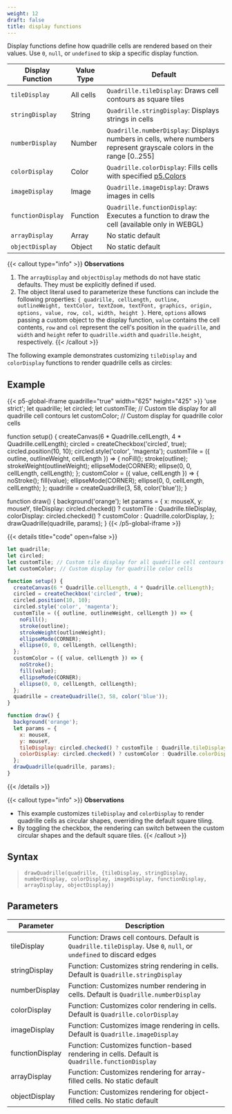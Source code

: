 ```yaml
---
weight: 12
draft: false  
title: display functions  
---
```


Display functions define how quadrille cells are rendered based on their values. Use `0`, `null`, or `undefined` to skip a specific display function.

| Display Function  | Value Type | Default                                                                                                              |
|-------------------|------------|----------------------------------------------------------------------------------------------------------------------|
| `tileDisplay`     | All cells  | `Quadrille.tileDisplay`: Draws cell contours as square tiles                                                         |
| `stringDisplay`   | String     | `Quadrille.stringDisplay`: Displays strings in cells                                                                 |
| `numberDisplay`   | Number     | `Quadrille.numberDisplay`: Displays numbers in cells, where numbers represent grayscale colors in the range [0..255] |
| `colorDisplay`    | Color      | `Quadrille.colorDisplay`: Fills cells with specified [p5.Colors](https://p5js.org/reference/#/p5.Color)              |
| `imageDisplay`    | Image      | `Quadrille.imageDisplay`: Draws images in cells                                                                      |
| `functionDisplay` | Function   | `Quadrille.functionDisplay`: Executes a function to draw the cell (available only in WEBGL)                          |
| `arrayDisplay`    | Array      | No static default                                                                                                    |
| `objectDisplay`   | Object     | No static default                                                                                                    |

{{< callout type="info" >}}
**Observations**  
1. The `arrayDisplay` and `objectDisplay` methods do not have static defaults. They must be explicitly defined if used.  
2. The object literal used to parameterize these functions can include the following properties: `{ quadrille, cellLength, outline, outlineWeight, textColor, textZoom, textFont, graphics, origin, options, value, row, col, width, height }`. Here, `options` allows passing a custom object to the display function, `value` contains the cell contents, `row` and `col` represent the cell's position in the `quadrille`, and `width` and `height` refer to `quadrille.width` and `quadrille.height`, respectively.
{{< /callout >}}

The following example demonstrates customizing `tileDisplay` and `colorDisplay` functions to render quadrille cells as circles:

## Example

{{< p5-global-iframe quadrille="true" width="625" height="425" >}}
'use strict';
let quadrille;
let circled;
let customTile; // Custom tile display for all quadrille cell contours
let customColor; // Custom display for quadrille color cells

function setup() {
  createCanvas(6 * Quadrille.cellLength, 4 * Quadrille.cellLength);
  circled = createCheckbox('circled', true);
  circled.position(10, 10);
  circled.style('color', 'magenta');
  customTile = ({ outline, outlineWeight, cellLength }) => {
    noFill();
    stroke(outline);
    strokeWeight(outlineWeight);
    ellipseMode(CORNER);
    ellipse(0, 0, cellLength, cellLength);
  };
  customColor = ({ value, cellLength }) => {
    noStroke();
    fill(value);
    ellipseMode(CORNER);
    ellipse(0, 0, cellLength, cellLength);
  };
  quadrille = createQuadrille(3, 58, color('blue'));
}

function draw() {
  background('orange');
  let params = {
    x: mouseX,
    y: mouseY,
    tileDisplay: circled.checked() ? customTile : Quadrille.tileDisplay,
    colorDisplay: circled.checked() ? customColor : Quadrille.colorDisplay,
  };
  drawQuadrille(quadrille, params);
}
{{< /p5-global-iframe >}}

{{< details title="code" open=false >}}
```js
let quadrille;
let circled;
let customTile; // Custom tile display for all quadrille cell contours
let customColor; // Custom display for quadrille color cells

function setup() {
  createCanvas(6 * Quadrille.cellLength, 4 * Quadrille.cellLength);
  circled = createCheckbox('circled', true);
  circled.position(10, 10);
  circled.style('color', 'magenta');
  customTile = ({ outline, outlineWeight, cellLength }) => {
    noFill();
    stroke(outline);
    strokeWeight(outlineWeight);
    ellipseMode(CORNER);
    ellipse(0, 0, cellLength, cellLength);
  };
  customColor = ({ value, cellLength }) => {
    noStroke();
    fill(value);
    ellipseMode(CORNER);
    ellipse(0, 0, cellLength, cellLength);
  };
  quadrille = createQuadrille(3, 58, color('blue'));
}

function draw() {
  background('orange');
  let params = {
    x: mouseX,
    y: mouseY,
    tileDisplay: circled.checked() ? customTile : Quadrille.tileDisplay,
    colorDisplay: circled.checked() ? customColor : Quadrille.colorDisplay,
  };
  drawQuadrille(quadrille, params);
}
```
{{< /details >}}

{{< callout type="info" >}}
**Observations**  
* This example customizes `tileDisplay` and `colorDisplay` to render quadrille cells as circular shapes, overriding the default square tiling.  
* By toggling the checkbox, the rendering can switch between the custom circular shapes and the default square tiles.
{{< /callout >}}

## Syntax

> `drawQuadrille(quadrille, {tileDisplay, stringDisplay, numberDisplay, colorDisplay, imageDisplay, functionDisplay, arrayDisplay, objectDisplay})`

## Parameters

| Parameter       | Description                                                                                                         |
|-----------------|---------------------------------------------------------------------------------------------------------------------|
| tileDisplay     | Function: Draws cell contours. Default is `Quadrille.tileDisplay`. Use `0`, `null`, or `undefined` to discard edges |
| stringDisplay   | Function: Customizes string rendering in cells. Default is `Quadrille.stringDisplay`                                |
| numberDisplay   | Function: Customizes number rendering in cells. Default is `Quadrille.numberDisplay`                                |
| colorDisplay    | Function: Customizes color rendering in cells. Default is `Quadrille.colorDisplay`                                  |
| imageDisplay    | Function: Customizes image rendering in cells. Default is `Quadrille.imageDisplay`                                  |
| functionDisplay | Function: Customizes function-based rendering in cells. Default is `Quadrille.functionDisplay`                      |
| arrayDisplay    | Function: Customizes rendering for array-filled cells. No static default                                            |
| objectDisplay   | Function: Customizes rendering for object-filled cells. No static default                                           |

[^1]: The `tileDisplay` parameter enables the implementation of [regular tilings](https://en.wikipedia.org/wiki/Euclidean_tilings_by_convex_regular_polygons#Regular_tilings) other than the default [square tiling](https://en.wikipedia.org/wiki/Square_tiling).